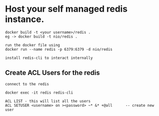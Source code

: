 # Host your self managed redis instance.

```
docker build -t <your username>/redis .
eg -> docker build -t nio/redis .

run the docker file using
docker run --name redis -p 6379:6379 -d nio/redis

install redis-cli to interact internally
```

## Create ACL Users for the redis

```
connect to the redis

docker exec -it redis redis-cli

ACL LIST - this will list all the users
ACL SETUSER <username> on ><password> ~* &* +@all      -- create new user

```
